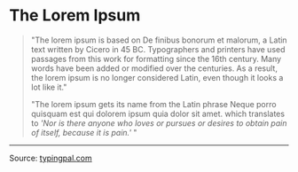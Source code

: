 # The Lorem Ipsum

> "The lorem ipsum is based on De finibus bonorum et malorum, a Latin text written by Cicero in 45 BC. 
Typographers and printers have used passages from this work for formatting since the 16th century. 
Many words have been added or modified over the centuries. 
As a result, the lorem ipsum is no longer considered Latin, even though it looks a lot like it."
>
> "The lorem ipsum gets its name from the Latin phrase Neque porro quisquam est qui dolorem ipsum quia dolor sit amet. 
which translates to *'Nor is there anyone who loves or pursues or desires to obtain pain of itself, because it is pain.'* "

---

Source: [typingpal.com](https://www.typingpal.com/en/blog/lorem-ipsum-the-ultimate-placeholder-text#:~:text=The%20lorem%20ipsum%20is%20based,or%20modified%20over%20the%20centuries.)